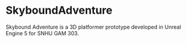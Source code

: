 # SkyboundAdventure
Skybound Adventure is a 3D platformer prototype developed in Unreal Engine 5 for SNHU GAM 303.
